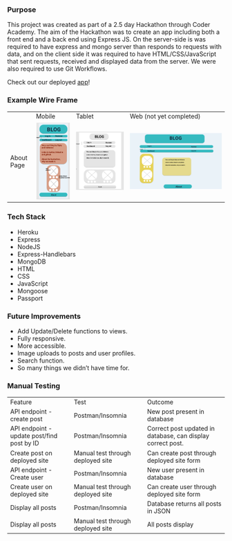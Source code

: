 ### Purpose
This project was created as part of a 2.5 day Hackathon through Coder Academy. The aim of the Hackathon was to create an app including both a front end and a back end using Express JS. On the server-side is was required to have express and mongo server than responds to requests with data, and on the client side it was required to have HTML/CSS/JavaScript that sent requests, received and displayed data from the server. We were also required to use Git Workflows. 

Check out our deployed <a href="https://blog-hackathon.herokuapp.com/">app</a>!


### Example Wire Frame
| | | | |
|---|---|---|---|
| |Mobile | Tablet | Web (not yet completed) |
|About Page| <img src="/resources/images/mobile_about_wireframe.png" />| <img src="/resources/images/tablet_about_wireframe.png" /> | <img src="/resources/images/web_about_wireframe.png" /> |

### Tech Stack
- Heroku
- Express
- NodeJS
- Express-Handlebars
- MongoDB
- HTML
- CSS
- JavaScript
- Mongoose
- Passport

### Future Improvements
- Add Update/Delete functions to views.
- Fully responsive.
- More accessible.
- Image uploads to posts and user profiles.
- Search function.
- So many things we didn’t have time for.

### Manual Testing
| | | | 
|---|---|---|
| Feature | Test | Outcome |
| API endpoint - create post | Postman/Insomnia | New post present in database
|API endpoint - update post/find post by ID | Postman/Insomnia | Correct post updated in database, can display correct post. |
| Create post on deployed site | Manual test through deployed site | Can create post through deployed site form | 
| API endpoint - Create user | Postman/Insomnia | New user present in database | 
| Create user on deployed site | Manual test through deployed site | Can create user through deployed site form | 
| Display all posts | Postman/Insomnia | Database returns all posts in JSON |
| Display all posts | Manual test through deployed site | All posts display |




